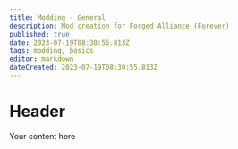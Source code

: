 ```yaml
---
title: Modding - General
description: Mod creation for Forged Alliance (Forever)
published: true
date: 2023-07-19T08:30:55.813Z
tags: modding, basics
editor: markdown
dateCreated: 2023-07-19T08:30:55.813Z
---
```


# Header
Your content here